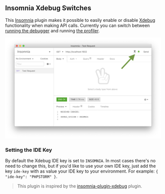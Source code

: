 ## Insomnia Xdebug Switches

This [Insomnia](https://insomnia.rest) plugin makes it possible to easily enable or
disable [Xdebug](https://xdebug.org) functionality when making API calls. Currently you can
switch between [running the debugger](https://xdebug.org/docs/remote) and running 
[the profiler](https://xdebug.org/docs/profiler).

![](./screenshot010.png)

### Setting the IDE Key
By default the Xdebug IDE key is set to `INSOMNIA`. In most cases there's no need to change this,
but if you'd like to use your own IDE key, just add the key `ide-key` with as value your 
IDE key to your environment. For example: `{ "ide-key": "PHPSTORM" }`.

> This plugin is inspired by the [insomnia-plugin-xdebug](https://gitlab.com/stoempdev/insomnia-plugin-xdebug) plugin.
